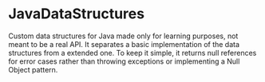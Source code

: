 # JavaDataStructures
Custom data structures for Java made only for learning purposes, not meant to be a real API. It separates a basic implementation of the data structures from a extended one. To keep it simple, it returns null references for error cases rather than throwing exceptions or implementing a Null Object pattern.
